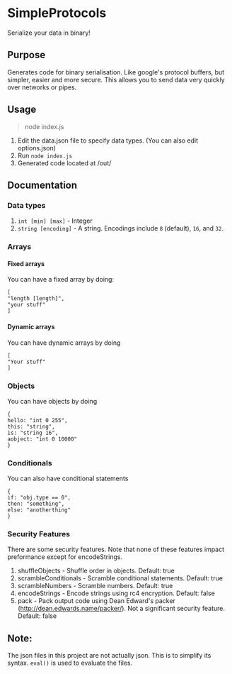 # SimpleProtocols
Serialize your data in binary!

## Purpose
Generates code for binary serialisation. Like google's protocol buffers, but simpler, easier and more secure. This allows you to send data very quickly over networks or pipes.

## Usage
> node index.js

1. Edit the data.json file to specify data types. (You can also edit options.json)
2. Run `node index.js`
3. Generated code located at /out/

## Documentation

### Data types
1. `int [min] [max]` - Integer
2. `string [encoding]` - A string. Encodings include `8` (default), `16`, and `32`.

### Arrays
#### Fixed arrays
You can have a fixed array by doing:

```
[
"length [length]",
"your stuff"
]
```
#### Dynamic arrays
You can have dynamic arrays by doing
```
[
"Your stuff"
]
```

### Objects
You can have objects by doing
```
{
hello: "int 0 255",
this: "string",
is: "string 16",
aobject: "int 0 10000"
}
```

### Conditionals
You can also have conditional statements
```
{
if: "obj.type == 0",
then: "something",
else: "anotherthing" 
}
```

### Security Features
There are some security features. Note that none of these features impact preformance except for encodeStrings.

1. shuffleObjects - Shuffle order in objects. Default: true
2. scrambleConditionals - Scramble conditional statements. Default: true
3. scrambleNumbers - Scramble numbers. Default: true
4. encodeStrings - Encode strings using rc4 encryption. Default: false
5. pack - Pack output code using Dean Edward's packer (http://dean.edwards.name/packer/). Not a significant security feature. Default: false

## Note:
The json files in this project are not actually json. This is to simplify its syntax. `eval()` is used to evaluate the files.
